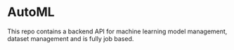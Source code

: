 # AutoML
This repo contains a backend API for machine learning model management, dataset management and is fully job based.
